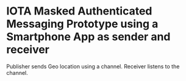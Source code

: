 # IOTA Masked Authenticated Messaging Prototype using a Smartphone App as sender and receiver

Publisher sends Geo location using a channel. Receiver listens to the channel.